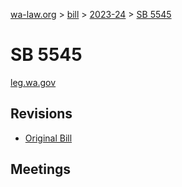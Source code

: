 [wa-law.org](/) > [bill](/bill/) > [2023-24](/bill/2023-24/) > [SB 5545](/bill/2023-24/sb/5545/)

# SB 5545
[leg.wa.gov](https://app.leg.wa.gov/billsummary?BillNumber=5545&Year=2023&Initiative=false)

## Revisions
* [Original Bill](1/)

## Meetings